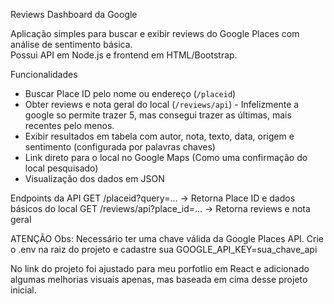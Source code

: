Reviews Dashboard da Google

Aplicação simples para buscar e exibir reviews do Google Places com análise de sentimento básica.  
Possui API em Node.js e frontend em HTML/Bootstrap.

Funcionalidades
- Buscar Place ID pelo nome ou endereço (`/placeid`)
- Obter reviews e nota geral do local (`/reviews/api`) - Infelizmente a google so permite trazer 5, mas consegui trazer as últimas, mais recentes pelo menos.
- Exibir resultados em tabela com autor, nota, texto, data, origem e sentimento (configurada por palavras chaves)
- Link direto para o local no Google Maps (Como uma confirmação do local pesquisado)
- Visualização dos dados em JSON

Endpoints da API
GET /placeid?query=... → Retorna Place ID e dados básicos do local
GET /reviews/api?place_id=... → Retorna reviews e nota geral

ATENÇÃO 
Obs: Necessário ter uma chave válida da Google Places API.
Crie o .env na raiz do projeto e cadastre sua GOOGLE_API_KEY=sua_chave_api

No link do projeto foi ajustado para meu porfotlio em React e adicionado algumas melhorias visuais apenas, mas baseada em cima desse projeto inicial.


